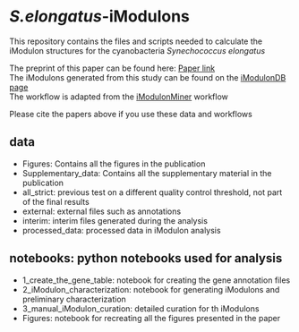 # _S.elongatus_-iModulons

This repository contains the files and scripts needed to calculate the iModulon structures for the cyanobacteria _Synechococcus elongatus_

The preprint of this paper can be found here: [Paper link](https://www.pnas.org/doi/10.1073/pnas.2410492121) <br>
The iModulons generated from this study can be found on the [iModulonDB page](https://imodulondb.org/dataset.html?organism=s_elongatus&dataset=elprecise300) <br>
The workflow is adapted from the [iModulonMiner](https://github.com/SBRG/iModulonMiner) workflow 

Please cite the papers above if you use these data and workflows

## **data**
- Figures: Contains all the figures in the publication
- Supplementary_data: Contains all the supplementary material in the publication
- all_strict: previous test on a different quality control threshold, not part of the final results
- external: external files such as annotations
- interim: interim files generated during the analysis
- processed_data: processed data in iModulon analysis

## **notebooks**: python notebooks used for analysis
- 1_create_the_gene_table: notebook for creating the gene annotation files
- 2_iModulon_characterization: notebook for generating iModulons and preliminary characterization
- 3_manual_iModulon_curation: detailed curation for th iModulons
- Figures: notebook for recreating all the figures presented in the paper

